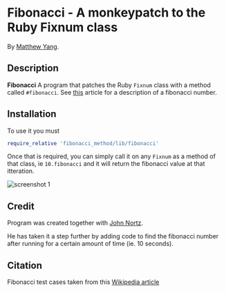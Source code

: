 # Fibonacci - A monkeypatch to the Ruby Fixnum class

By [Matthew Yang](http://www.matthewgyang.com).

## Description
**Fibonacci** A program that patches the Ruby `Fixnum` class with a method called `#fibonacci`.  See [this](https://en.wikipedia.org/wiki/Fibonacci_number) article for a description of a fibonacci number.

## Installation
To use it you must
```ruby
require_relative 'fibonacci_method/lib/fibonacci'
```
Once that is required, you can simply call it on any `Fixnum` as a method of that class, ie `10.fibonacci` and it will return the fibonacci value at that itteration.

![screenshot 1](https://dl.dropboxusercontent.com/u/69636/Screenshot%202015-09-03%2016.02.26.png)

## Credit
Program was created together with [John Nortz](https://github.com/JohnNortz/).

He has taken it a step further by adding code to find the fibonacci number after running for a certain amount of time (ie. 10 seconds).

## Citation
Fibonacci test cases taken from this [Wikipedia article](https://en.wikipedia.org/wiki/Fibonacci_number)
